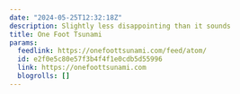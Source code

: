 ```yaml
---
date: "2024-05-25T12:32:18Z"
description: Slightly less disappointing than it sounds
title: One Foot Tsunami
params:
  feedlink: https://onefoottsunami.com/feed/atom/
  id: e2f0e5c80e57f3b4f4f1e0cdb5d55996
  link: https://onefoottsunami.com
  blogrolls: []
---
```

